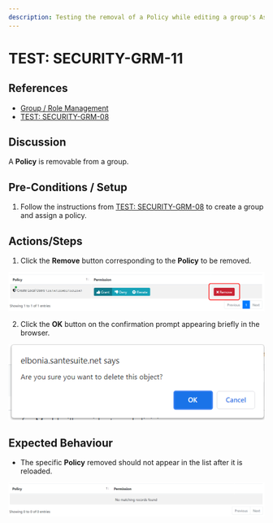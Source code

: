 ```yaml
---
description: Testing the removal of a Policy while editing a group's Assigned Policies.
---
```


# TEST: SECURITY-GRM-11

## References

* [Group / Role Management](../../../../../operations/security-administration/group-role-management.md)
* [TEST: SECURITY-GRM-08](test-security-grm-06.md)

## Discussion

A **Policy** is removable from a group.

## Pre-Conditions / Setup

1. Follow the instructions from [TEST: SECURITY-GRM-08](test-security-grm-06.md) to create a group and assign a policy.

## Actions/Steps

1. Click the **Remove** button corresponding to the **Policy** to be removed.

![](../../../../../../.gitbook/assets/image%20%28369%29.png)

2. Click the **OK** button on the confirmation prompt appearing briefly in the browser.

![](../../../../../../.gitbook/assets/image%20%28358%29.png)

## Expected Behaviour

* The specific **Policy** removed should not appear in the list after it is reloaded.

![](../../../../../../.gitbook/assets/image%20%28359%29.png)

